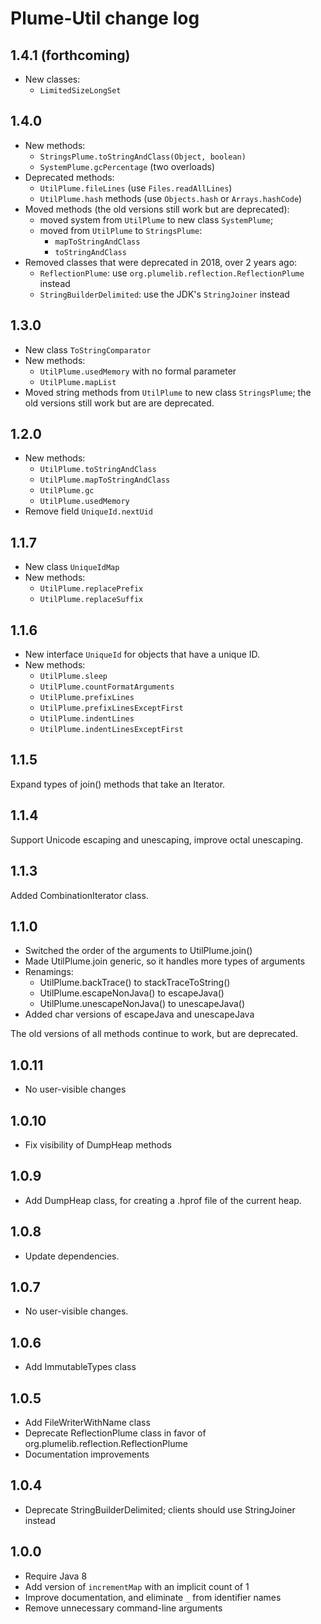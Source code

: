 # Plume-Util change log

## 1.4.1 (forthcoming)

- New classes:
   - `LimitedSizeLongSet`

## 1.4.0

- New methods:
   - `StringsPlume.toStringAndClass(Object, boolean)`
   - `SystemPlume.gcPercentage` (two overloads)
- Deprecated methods:
   - `UtilPlume.fileLines` (use `Files.readAllLines`)
   - `UtilPlume.hash` methods (use `Objects.hash` or `Arrays.hashCode`)
- Moved methods (the old versions still work but are deprecated):
   - moved system from `UtilPlume` to new class `SystemPlume`;
   - moved from `UtilPlume` to `StringsPlume`:
      - `mapToStringAndClass`
      - `toStringAndClass`
- Removed classes that were deprecated in 2018, over 2 years ago:
   - `ReflectionPlume`: use `org.plumelib.reflection.ReflectionPlume` instead
   - `StringBuilderDelimited`: use the JDK's `StringJoiner` instead

## 1.3.0

- New class `ToStringComparator`
- New methods:
   - `UtilPlume.usedMemory` with no formal parameter
   - `UtilPlume.mapList`
- Moved string methods from `UtilPlume` to new class `StringsPlume`;
  the old versions still work but are are deprecated.

## 1.2.0

- New methods:
   - `UtilPlume.toStringAndClass`
   - `UtilPlume.mapToStringAndClass`
   - `UtilPlume.gc`
   - `UtilPlume.usedMemory`
- Remove field `UniqueId.nextUid`

## 1.1.7

- New class `UniqueIdMap`
- New methods:
   - `UtilPlume.replacePrefix`
   - `UtilPlume.replaceSuffix`

## 1.1.6

- New interface `UniqueId` for objects that have a unique ID.
- New methods:
   - `UtilPlume.sleep`
   - `UtilPlume.countFormatArguments`
   - `UtilPlume.prefixLines`
   - `UtilPlume.prefixLinesExceptFirst`
   - `UtilPlume.indentLines`
   - `UtilPlume.indentLinesExceptFirst`

## 1.1.5

Expand types of join() methods that take an Iterator.

## 1.1.4

Support Unicode escaping and unescaping, improve octal unescaping.

## 1.1.3

Added CombinationIterator class.

## 1.1.0

- Switched the order of the arguments to UtilPlume.join()
- Made UtilPlume.join generic, so it handles more types of arguments
- Renamings:
   - UtilPlume.backTrace() to stackTraceToString()
   - UtilPlume.escapeNonJava() to escapeJava()
   - UtilPlume.unescapeNonJava() to unescapeJava()
- Added char versions of escapeJava and unescapeJava

The old versions of all methods continue to work, but are deprecated.

## 1.0.11

- No user-visible changes

## 1.0.10

- Fix visibility of DumpHeap methods

## 1.0.9

- Add DumpHeap class, for creating a .hprof file of the current heap.

## 1.0.8

- Update dependencies.

## 1.0.7

- No user-visible changes.

## 1.0.6

- Add ImmutableTypes class

## 1.0.5

- Add FileWriterWithName class
- Deprecate ReflectionPlume class in favor of org.plumelib.reflection.ReflectionPlume
- Documentation improvements

## 1.0.4

- Deprecate StringBuilderDelimited; clients should use StringJoiner instead

## 1.0.0

- Require Java 8
- Add version of `incrementMap` with an implicit count of 1
- Improve documentation, and eliminate `_` from identifier names
- Remove unnecessary command-line arguments
